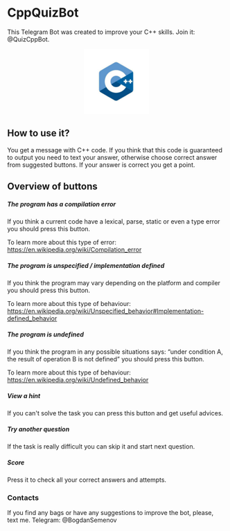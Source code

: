 # CppQuizBot
This Telegram Bot was created to improve your C++ skills. Join it: @QuizCppBot.

<div style="text-align:center"><img src="C++Picture.jpg" width="150"></div>

## How to use it?
You get a message with C++ code. If you think that this code is guaranteed to output you need to text your answer, otherwise choose correct answer from suggested buttons. If your answer is correct you get a point.

## Overview of buttons
##### The program has a compilation error
If you think a current code have a lexical, parse, static or even a type error you should press this button.

To learn more about this type of error: https://en.wikipedia.org/wiki/Compilation_error

##### The program is unspecified / implementation defined
If you think the program may vary depending on the platform and compiler you should press this button.

To learn more about this type of behaviour: https://en.wikipedia.org/wiki/Unspecified_behavior#Implementation-defined_behavior

##### The program is undefined 
If you think the program in any possible situations says: “under condition A, the result of operation B is not defined” you should press this button.

To learn more about this type of behaviour: https://en.wikipedia.org/wiki/Undefined_behavior

##### View a hint
If you can't solve the task you can press this button and get useful advices.

##### Try another question
If the task is really difficult you can skip it and start next question.

##### Score
Press it to check all your correct answers and attempts.

### Contacts
If you find any bags or have any suggestions to improve the bot, please, text me. Telegram: @BogdanSemenov
                     
